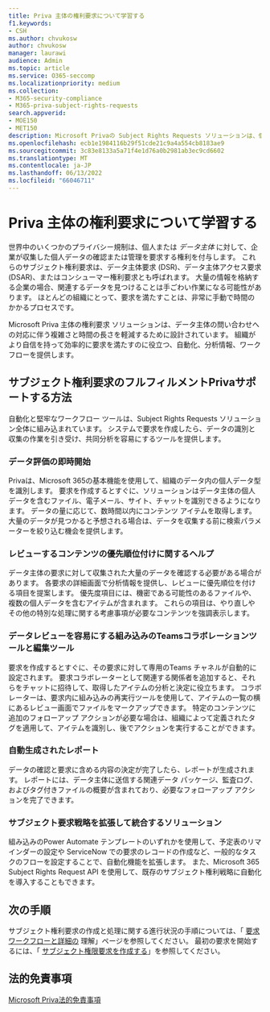 ```yaml
---
title: Priva 主体の権利要求について学習する
f1.keywords:
- CSH
ms.author: chvukosw
author: chvukosw
manager: laurawi
audience: Admin
ms.topic: article
ms.service: O365-seccomp
ms.localizationpriority: medium
ms.collection:
- M365-security-compliance
- M365-priva-subject-rights-requests
search.appverid:
- MOE150
- MET150
description: Microsoft Privaの Subject Rights Requests ソリューションは、個人データを見つけ、コンテンツのレビューとレポートの作成に関する共同作業に役立ちます。
ms.openlocfilehash: ecb1e1984116b29f51cde21c9a4a554cb8183ae9
ms.sourcegitcommit: 3c83e8133a5a71f4e1d76a0b2981ab3ec9cd6602
ms.translationtype: MT
ms.contentlocale: ja-JP
ms.lasthandoff: 06/13/2022
ms.locfileid: "66046711"
---
```

# <a name="learn-about-priva-subject-rights-requests"></a>Priva 主体の権利要求について学習する

世界中のいくつかのプライバシー規制は、個人または *データ主体* に対して、企業が収集した個人データの確認または管理を要求する権利を付与します。 これらのサブジェクト権利要求は、データ主体要求 (DSR)、データ主体アクセス要求 (DSAR)、またはコンシューマー権利要求とも呼ばれます。 大量の情報を格納する企業の場合、関連するデータを見つけることは手ごわい作業になる可能性があります。 ほとんどの組織にとって、要求を満たすことは、非常に手動で時間のかかるプロセスです。

Microsoft Priva 主体の権利要求 ソリューションは、データ主体の問い合わせへの対応に伴う複雑さと時間の長さを軽減するために設計されています。 組織がより自信を持って効率的に要求を満たすのに役立つ、自動化、分析情報、ワークフローを提供します。

## <a name="how-priva-supports-subject-rights-request-fulfillment"></a>サブジェクト権利要求のフルフィルメントPrivaサポートする方法

自動化と堅牢なワークフロー ツールは、Subject Rights Requests ソリューション全体に組み込まれています。 システムで要求を作成したら、データの識別と収集の作業を引き受け、共同分析を容易にするツールを提供します。

### <a name="immediate-kickoff-of-data-evaluation"></a>データ評価の即時開始

Privaは、Microsoft 365の基本機能を使用して、組織のデータ内の個人データ型を識別します。 要求を作成するとすぐに、ソリューションはデータ主体の個人データを含むファイル、電子メール、サイト、チャットを識別できるようになります。 データの量に応じて、数時間以内にコンテンツ アイテムを取得します。 大量のデータが見つかると予想される場合は、データを収集する前に検索パラメーターを絞り込む機会を提供します。

### <a name="help-in-prioritizing-content-to-review"></a>レビューするコンテンツの優先順位付けに関するヘルプ

データ主体の要求に対して収集された大量のデータを確認する必要がある場合があります。 各要求の詳細画面で分析情報を提供し、レビューに優先順位を付ける項目を提案します。 優先度項目には、機密である可能性のあるファイルや、複数の個人データを含むアイテムが含まれます。 これらの項目は、やり直しやその他の特別な処理に関する考慮事項が必要なコンテンツを強調表示します。

### <a name="built-in-teams-collaboration-and-editing-tools-to-facilitate-data-review"></a>データレビューを容易にする組み込みのTeamsコラボレーションツールと編集ツール

要求を作成するとすぐに、その要求に対して専用のTeams チャネルが自動的に設定されます。 要求コラボレーターとして関連する関係者を追加すると、それらをチャットに招待して、取得したアイテムの分析と決定に役立ちます。 コラボレーターは、要求内に組み込みの再実行ツールを使用して、アイテムの一覧の横にあるレビュー画面でファイルをマークアップできます。 特定のコンテンツに追加のフォローアップ アクションが必要な場合は、組織によって定義されたタグを適用して、アイテムを識別し、後でアクションを実行することができます。

### <a name="automatically-generated-reports"></a>自動生成されたレポート

データの確認と要求に含める内容の決定が完了したら、レポートが生成されます。 レポートには、データ主体に送信する関連データ パッケージ、監査ログ、およびタグ付きファイルの概要が含まれており、必要なフォローアップ アクションを完了できます。

### <a name="solutions-that-extend-and-integrate-with-your-subject-request-strategy"></a>サブジェクト要求戦略を拡張して統合するソリューション

組み込みのPower Automate テンプレートのいずれかを使用して、予定表のリマインダーの設定や ServiceNow での要求のレコードの作成など、一般的なタスクのフローを設定することで、自動化機能を拡張します。 また、Microsoft 365 Subject Rights Request API を使用して、既存のサブジェクト権利戦略に自動化を導入することもできます。

## <a name="next-steps"></a>次の手順

サブジェクト権利要求の作成と処理に関する進行状況の手順については、「 [要求ワークフローと詳細の](subject-rights-requests-workflow.md) 理解」ページを参照してください。 最初の要求を開始するには、「 [サブジェクト権限要求を作成する](subject-rights-requests-create.md)」を参照してください。

## <a name="legal-disclaimer"></a>法的免責事項

[Microsoft Priva法的免責事項](priva-disclaimer.md)
